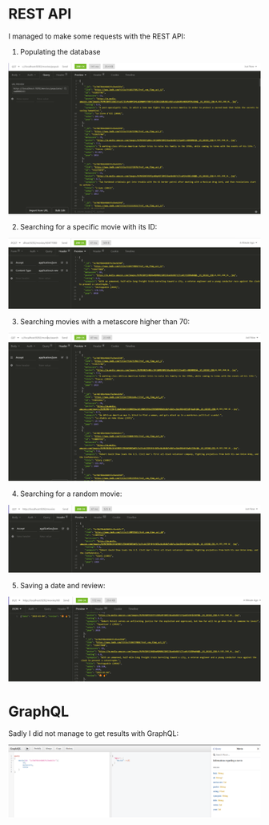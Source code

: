 # REST API

I managed to make some requests with the REST API:

1. Populating the database  

![populated](./img/populated.png)


2. Searching for a specific movie with its ID:  

![specific_movie](./img/specific_movie.png)

3. Searching movies with a metascore higher than 70:  

![metascore](./img/metascore.png)

4. Searching for a random movie:  

![random](./img/random.png)

5. Saving a date and review:  

![review](./img/review.png)

# GraphQL

Sadly I did not manage to get results with GraphQL:

![graphQL](./img/graphQL.png)
